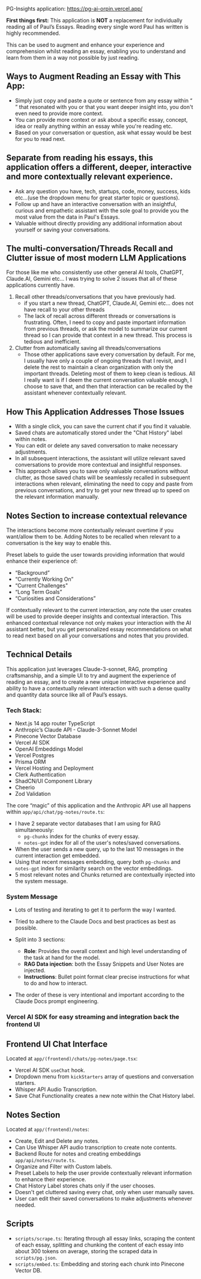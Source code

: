 PG-Insights application: https://pg-ai-orpin.vercel.app/

**First things first:**
This application is **NOT** a replacement for individually reading all of Paul’s Essays. Reading every single word Paul has written is highly recommended.

This can be used to augment and enhance your experience and comprehension whilst reading an essay, enabling you to understand and learn from them in a way not possible by just reading.

## Ways to Augment Reading an Essay with This App:
- Simply just copy and paste a quote or sentence from any essay within “ ” that resonated with you or that you want deeper insight into, you don't even need to provide more context.
- You can provide more context or ask about a specific essay, concept, idea or really anything within an essay while you're reading etc.
- Based on your conversation or question, ask what essay would be best for you to read next.

## Separate from reading his essays, this application offers a different, deeper, interactive and more contextually relevant experience. 
- Ask any question you have, tech, startups, code, money, success, kids etc…(use the dropdown menu for great starter topic or questions).
- Follow up and have an interactive conversation with an insightful, curious and empathetic assistant with the sole goal to provide you the most value from the data in Paul's Essays.
- Valuable without directly providing any additional information about yourself or saving your conversations.

## The multi-conversation/Threads Recall and Clutter issue of most modern LLM Applications
For those like me who consistently use other general AI tools, ChatGPT, Claude.AI, Gemini etc...
I was trying to solve 2 issues that all of these applications currently have.

1. Recall other threads/conversations that you have previously had.
   - if you start a new thread, ChatGPT, Claude.AI, Gemini etc... does not have recall to your other threads
   - The lack of recall across different threads or conversations is frustrating. Often, I need to copy and paste important information from previous threads, or ask the model to summarize our current thread so I can provide that context in a new thread. This process is tedious and inefficient.
2. Clutter from automatically saving all threads/conversations
   - Those other applications save every conversation by default. For me, I usually have only a couple of ongoing threads that I revisit, and I delete the rest to maintain a clean organization with only the important threads. Deleting most of them to keep clean is tedious. All I really want is if I deem the current conversation valuable enough, I choose to save that, and then that interaction can be recalled by the assistant whenever contextually relevant.

## How This Application Addresses Those Issues
- With a single click, you can save the current chat if you find it valuable.
- Saved chats are automatically stored under the "Chat History" label within notes.
- You can edit or delete any saved conversation to make necessary adjustments.
- In all subsequent interactions, the assistant will utilize relevant saved conversations to provide more contextual and insightful responses.
- This approach allows you to save only valuable conversations without clutter, as those saved chats will be seamlessly recalled in subsequent interactions when relevant, eliminating the need to copy and paste from previous conversations, and try to get your new thread up to speed on the relevant information manually.

## Notes Section to increase contextual relevance
The interactions become more contextually relevant overtime if you want/allow them to be.
Adding Notes to be recalled when relevant to a conversation is the key way to enable this.

Preset labels to guide the user towards providing information that would enhance their experience of:
- “Background”
- “Currently Working On”
- “Current Challenges"
- “Long Term Goals”
- “Curiosities and Considerations”

If contextually relevant to the current interaction, any note the user creates will be used to provide deeper insights and contextual interaction.
This enhanced contextual relevance not only makes your interaction with the AI assistant better, but you get personalized essay recommendations on what to read next based on all your conversations and notes that you provided.

## Technical Details

This application just leverages Claude-3-sonnet, RAG, prompting craftsmanship, and a simple UI to try and augment the experience of reading an essay, and to create a new unique interactive experience and ability to have a contextually relevant interaction with such a dense quality and quantity data source like all of Paul’s essays.

### Tech Stack:
- Next.js 14 app router TypeScript
- Anthropic’s Claude API - Claude-3-Sonnet Model
- Pinecone Vector Database
- Vercel AI SDK
- OpenAI Embeddings Model
- Vercel Postgres
- Prisma ORM
- Vercel Hosting and Deployment
- Clerk Authentication
- ShadCN/UI Component Library
- Cheerio
- Zod Validation

The core “magic” of this application and the Anthropic API use all happens within `app/api/chat/pg-notes/route.ts`:
- I have 2 separate vector databases that I am using for RAG simultaneously:
  - `pg-chunks` index for the chunks of every essay.
  - `notes-gpt` index for all of the user's notes/saved conversations.
- When the user sends a new query, up to the last 10 messages in the current interaction get embedded.
- Using that recent messages embedding, query both `pg-chunks` and `notes-gpt`  index for similarity search on the vector embeddings.
- 5 most relevant notes and Chunks returned are contextually injected into the system message.

### System Message
- Lots of testing and iterating to get it to perform the way I wanted.
- Tried to adhere to the Claude Docs and best practices as best as possible.
- Split into 3 sections:
  - **Role**: Provides the overall context and high level understanding of the task at hand for the model.
  - **RAG Data injection**: both the Essay Snippets and User Notes are injected.
  - **Instructions**: Bullet point format clear precise instructions for what to do and how to interact.

- The order of these is very intentional and important according to the Claude Docs prompt engineering.

### Vercel AI SDK for easy streaming and integration back the frontend UI

## Frontend UI Chat Interface
Located at `app/(frontend)/chats/pg-notes/page.tsx`:
- Vercel AI SDK `useChat` hook.
- Dropdown menu from `kickStarters` array of questions and conversation starters.
- Whisper API Audio Transcription.
- Save Chat Functionality creates a new note within the Chat History label.

## Notes Section
Located at `app/(frontend)/notes`:
- Create, Edit and Delete any notes.
- Can Use Whisper API audio transcription to create note contents.
- Backend Route for notes and creating embeddings `app/api/notes/route.ts`.
- Organize and Filter with Custom labels.
- Preset Labels to help the user provide contextually relevant information to enhance their experience.
- Chat History Label stores chats only if the user chooses.
- Doesn't get cluttered saving every chat, only when user manually saves.
- User can edit their saved conversations to make adjustments whenever needed.

## Scripts
- `scripts/scrape.ts`: Iterating through all essay links, scraping the content of each essay, splitting and chunking the content of each essay into about 300 tokens on average, storing the scraped data in `scripts/pg.json`.
- `scripts/embed.ts`: Embedding and storing each chunk into Pinecone Vector DB.
